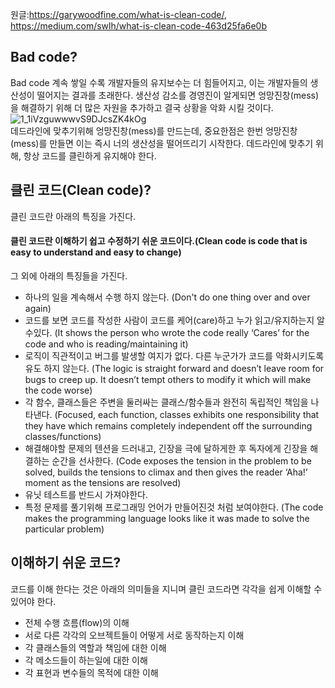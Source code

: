 원글:https://garywoodfine.com/what-is-clean-code/, https://medium.com/swlh/what-is-clean-code-463d25fa6e0b

## Bad code?
Bad code 계속 쌓일 수록 개발자들의 유지보수는 더 힘들어지고, 이는 개발자들의 생산성이 떨어지는 결과를 초래한다. 생산성 감소를 경영진이 알게되면 엉망진창(mess)을 해결하기 위해 더 많은 자원을 추가하고 결국 상황을 악화 시킬 것이다.       
![1_1iVzguwwwvS9DJcsZK4kOg](https://user-images.githubusercontent.com/13589283/156587273-37a08d86-5c46-45c9-b862-3b75fe1b3164.png)        
데드라인에 맞추기위해 엉망진창(mess)를 만드는데, 중요한점은 한번 엉망진창(mess)를 만들면 이는 즉시 너의 생산성을 떨어뜨리기 시작한다. 데드라인에 맞추기 위해, 항상 코드를 클린하게 유지해야 한다.



## 클린 코드(Clean code)?        
클린 코드란 아래의 특징을 가진다.     

<h4> 클린 코드란 이해하기 쉽고 수정하기 쉬운 코드이다.(Clean code is code that is easy to understand and easy to change)</h4>
       
그 외에 아래의 특징들을 가진다.
- 하나의 일을 계속해서 수행 하지 않는다. (Don't do one thing over and over again)
- 코드를 보면 코드를 작성한 사람이 코드를 케어(care)하고 누가 읽고/유지하는지 알수있다. (It shows the person who wrote the code really ‘Cares’ for the code and who is reading/maintaining it)
- 로직이 직관적이고 버그를 발생할 여지가 없다. 다른 누군가가 코드를 악화시키도록 유도 하지 않는다. (The logic is straight forward and doesn’t leave room for bugs to creep up. It doesn’t tempt others to modify it which will make the code worse)
- 각 함수, 클래스들은 주변을 둘러싸는 클래스/함수들과 완전히 독립적인 책임을 나타낸다. (Focused, each function, classes exhibits one responsibility that they have which remains completely independent off the surrounding classes/functions)
- 해결해야할 문제의 텐션을 드러내고, 긴장을 극에 달하게한 후 독자에게 긴장을 해결하는 순간을 선사한다. (Code exposes the tension in the problem to be solved, builds the tensions to climax and then gives the reader ‘Aha!’ moment as the tensions are resolved)
- 유닛 테스트를 반드시 가져야한다.
- 특정 문제를 풀기위해 프로그래밍 언어가 만들어진것 처럼 보여야한다. (The code makes the programming language looks like it was made to solve the particular problem) 


## 이해하기 쉬운 코드?
코드를 이해 한다는 것은 아래의 의미들을 지니며 클린 코드라면 각각을 쉽게 이해할 수 있어야 한다.    
- 전체 수행 흐름(flow)의 이해
- 서로 다른 각각의 오브젝트들이 어떻게 서로 동작하는지 이해
- 각 클래스들의 역할과 책임에 대한 이해
- 각 메소드들이 하는일에 대한 이해
- 각 표현과 변수들의 목적에 대한 이해 
